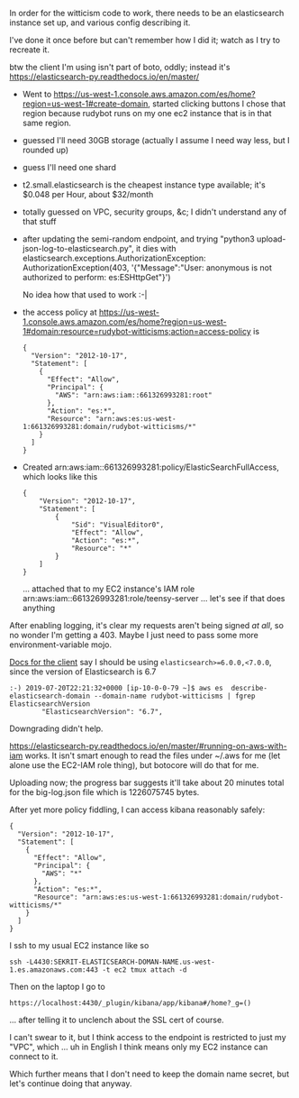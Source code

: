 In order for the witticism code to work, there needs to be an elasticsearch instance set up,
and various config describing it.

I've done it once before but can't remember how I did it; watch as I try to recreate it.

btw the client I'm using isn't part of boto, oddly; instead it's
https://elasticsearch-py.readthedocs.io/en/master/

- Went to https://us-west-1.console.aws.amazon.com/es/home?region=us-west-1#create-domain, started clicking buttons
  I chose that region because rudybot runs on my one ec2 instance that is in that same region.

- guessed I'll need 30GB storage (actually I assume I need way less, but I rounded up)
- guess I'll need one shard
- t2.small.elasticsearch is the cheapest instance type available; it's $0.048 per Hour, about $32/month
- totally guessed on VPC, security groups, &c; I didn't understand any of that stuff
- after updating the semi-random endpoint, and trying "python3 upload-json-log-to-elasticsearch.py", it dies with
  elasticsearch.exceptions.AuthorizationException: AuthorizationException(403, '{"Message":"User: anonymous is not authorized to perform: es:ESHttpGet"}')

  No idea how that used to work :-|

- the access policy at https://us-west-1.console.aws.amazon.com/es/home?region=us-west-1#domain:resource=rudybot-witticisms;action=access-policy is

      {
        "Version": "2012-10-17",
        "Statement": [
          {
            "Effect": "Allow",
            "Principal": {
              "AWS": "arn:aws:iam::661326993281:root"
            },
            "Action": "es:*",
            "Resource": "arn:aws:es:us-west-1:661326993281:domain/rudybot-witticisms/*"
          }
        ]
      }

- Created arn:aws:iam::661326993281:policy/ElasticSearchFullAccess, which looks like this

      {
          "Version": "2012-10-17",
          "Statement": [
              {
                  "Sid": "VisualEditor0",
                  "Effect": "Allow",
                  "Action": "es:*",
                  "Resource": "*"
              }
          ]
      }

  ... attached that to my EC2 instance's IAM role arn:aws:iam::661326993281:role/teensy-server ... let's see if that does anything

After enabling logging, it's clear my requests aren't being signed _at all_, so no wonder I'm getting a 403.
Maybe I just need to pass some more environment-variable mojo.

[Docs for the
client](https://elasticsearch-py.readthedocs.io/en/master/#compatibility)
say I should be using `elasticsearch>=6.0.0,<7.0.0`, since the version
of Elasticsearch is 6.7

    :-) 2019-07-20T22:21:32+0000 [ip-10-0-0-79 ~]$ aws es  describe-elasticsearch-domain --domain-name rudybot-witticisms | fgrep ElasticsearchVersion
            "ElasticsearchVersion": "6.7",

Downgrading didn't help.

https://elasticsearch-py.readthedocs.io/en/master/#running-on-aws-with-iam
works.  It isn't smart enough to read the files under ~/.aws for me
(let alone use the EC2-IAM role thing), but botocore will do that for
me.

Uploading now; the progress bar suggests it'll take about 20 minutes
total for the big-log.json file which is 1226075745 bytes.

After yet more policy fiddling, I can access kibana reasonably safely:

    {
      "Version": "2012-10-17",
      "Statement": [
        {
          "Effect": "Allow",
          "Principal": {
            "AWS": "*"
          },
          "Action": "es:*",
          "Resource": "arn:aws:es:us-west-1:661326993281:domain/rudybot-witticisms/*"
        }
      ]
    }

I ssh to my usual EC2 instance like so

    ssh -L4430:SEKRIT-ELASTICSEARCH-DOMAN-NAME.us-west-1.es.amazonaws.com:443 -t ec2 tmux attach -d

Then on the laptop I go to

    https://localhost:4430/_plugin/kibana/app/kibana#/home?_g=()

... after telling it to unclench about the SSL cert of course.

I can't swear to it, but I think access to the endpoint is restricted
to just my "VPC", which ... uh in English I think means only my EC2
instance can connect to it.

Which further means that I don't need to keep the domain name secret,
but let's continue doing that anyway.
